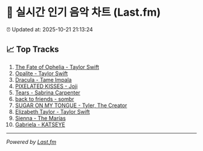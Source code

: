 # 🎵 실시간 인기 음악 차트 (Last.fm)

⏰ Updated at: 2025-10-21 21:13:24

## 📈 Top Tracks

1. [The Fate of Ophelia - Taylor Swift](https://www.last.fm/music/Taylor+Swift/_/The+Fate+of+Ophelia)
2. [Opalite - Taylor Swift](https://www.last.fm/music/Taylor+Swift/_/Opalite)
3. [Dracula - Tame Impala](https://www.last.fm/music/Tame+Impala/_/Dracula)
4. [PIXELATED KISSES - Joji](https://www.last.fm/music/Joji/_/PIXELATED+KISSES)
5. [Tears - Sabrina Carpenter](https://www.last.fm/music/Sabrina+Carpenter/_/Tears)
6. [back to friends - sombr](https://www.last.fm/music/sombr/_/back+to+friends)
7. [SUGAR ON MY TONGUE - Tyler, The Creator](https://www.last.fm/music/Tyler,+The+Creator/_/SUGAR+ON+MY+TONGUE)
8. [Elizabeth Taylor - Taylor Swift](https://www.last.fm/music/Taylor+Swift/_/Elizabeth+Taylor)
9. [Sienna - The Marías](https://www.last.fm/music/The+Mar%C3%ADas/_/Sienna)
10. [Gabriela - KATSEYE](https://www.last.fm/music/KATSEYE/_/Gabriela)

---
*Powered by [Last.fm](https://www.last.fm)*
